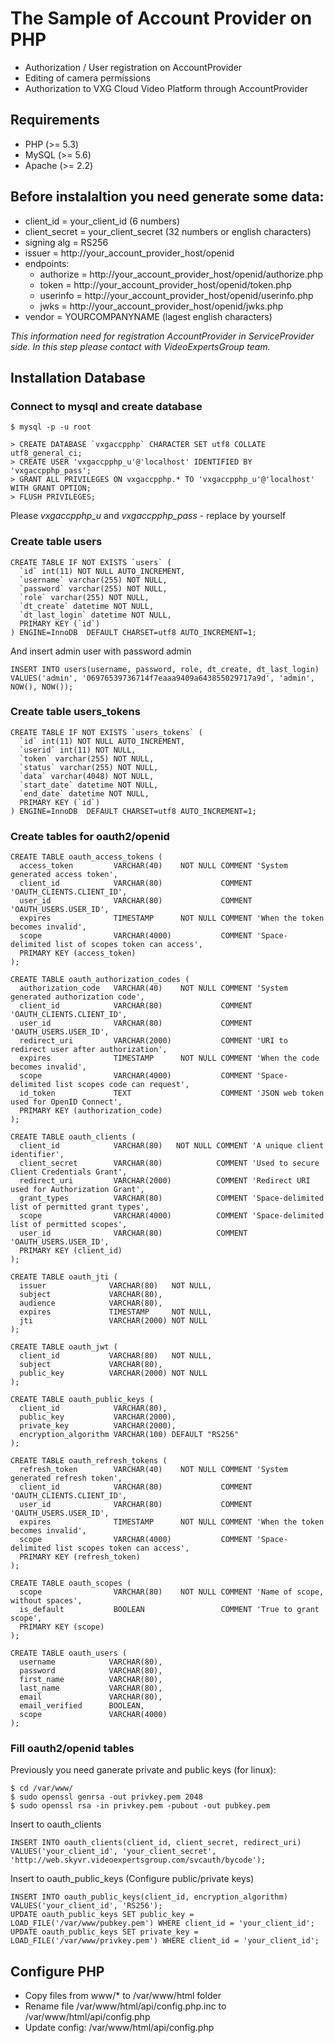 
# The Sample of Account Provider on PHP

* Authorization / User registration on AccountProvider
* Editing of camera permissions
* Authorization to VXG Cloud Video Platform through AccountProvider

## Requirements

* PHP (>= 5.3)
* MySQL (>= 5.6)
* Apache (>= 2.2)

## Before instalaltion you need generate some data:

* client_id = your_client_id (6 numbers)
* client_secret = your_client_secret (32 numbers or english characters)
* signing alg = RS256
* issuer = http://your_account_provider_host/openid
* endpoints:
	* authorize = http://your_account_provider_host/openid/authorize.php
	* token = http://your_account_provider_host/openid/token.php
	* userinfo = http://your_account_provider_host/openid/userinfo.php
	* jwks = http://your_account_provider_host/openid/jwks.php
* vendor = YOURCOMPANYNAME (lagest english characters)

*This information need for registration AccountProvider in ServiceProvider side.*
*In this step please contact with VideoExpertsGroup team.*

## Installation Database

### Connect to mysql and create database

	$ mysql -p -u root

	> CREATE DATABASE `vxgaccpphp` CHARACTER SET utf8 COLLATE utf8_general_ci;
	> CREATE USER 'vxgaccpphp_u'@'localhost' IDENTIFIED BY 'vxgaccpphp_pass';
	> GRANT ALL PRIVILEGES ON vxgaccpphp.* TO 'vxgaccpphp_u'@'localhost' WITH GRANT OPTION;
	> FLUSH PRIVILEGES;

Please *vxgaccpphp_u* and *vxgaccpphp_pass* - replace by yourself

### Create table users

	CREATE TABLE IF NOT EXISTS `users` (
	  `id` int(11) NOT NULL AUTO_INCREMENT,
	  `username` varchar(255) NOT NULL,
	  `password` varchar(255) NOT NULL,
	  `role` varchar(255) NOT NULL,
	  `dt_create` datetime NOT NULL,
	  `dt_last_login` datetime NOT NULL,
	  PRIMARY KEY (`id`)
	) ENGINE=InnoDB  DEFAULT CHARSET=utf8 AUTO_INCREMENT=1;

And insert admin user with password admin

	INSERT INTO users(username, password, role, dt_create, dt_last_login) VALUES('admin', '06976539736714f7eaaa9409a643855029717a9d', 'admin', NOW(), NOW());

### Create table users_tokens

	CREATE TABLE IF NOT EXISTS `users_tokens` (
	  `id` int(11) NOT NULL AUTO_INCREMENT,
	  `userid` int(11) NOT NULL,
	  `token` varchar(255) NOT NULL,
	  `status` varchar(255) NOT NULL,
	  `data` varchar(4048) NOT NULL,
	  `start_date` datetime NOT NULL,
	  `end_date` datetime NOT NULL,
	  PRIMARY KEY (`id`)
	) ENGINE=InnoDB  DEFAULT CHARSET=utf8 AUTO_INCREMENT=1;

### Create tables for oauth2/openid

	CREATE TABLE oauth_access_tokens (
	  access_token         VARCHAR(40)    NOT NULL COMMENT 'System generated access token',
	  client_id            VARCHAR(80)             COMMENT 'OAUTH_CLIENTS.CLIENT_ID',
	  user_id              VARCHAR(80)             COMMENT 'OAUTH_USERS.USER_ID',
	  expires              TIMESTAMP      NOT NULL COMMENT 'When the token becomes invalid',
	  scope                VARCHAR(4000)           COMMENT 'Space-delimited list of scopes token can access',
	  PRIMARY KEY (access_token)
	);

	CREATE TABLE oauth_authorization_codes (
	  authorization_code   VARCHAR(40)    NOT NULL COMMENT 'System generated authorization code',
	  client_id            VARCHAR(80)             COMMENT 'OAUTH_CLIENTS.CLIENT_ID',
	  user_id              VARCHAR(80)             COMMENT 'OAUTH_USERS.USER_ID',
	  redirect_uri         VARCHAR(2000)           COMMENT 'URI to redirect user after authorization',
	  expires              TIMESTAMP      NOT NULL COMMENT 'When the code becomes invalid',
	  scope                VARCHAR(4000)           COMMENT 'Space-delimited list scopes code can request',
	  id_token             TEXT                    COMMENT 'JSON web token used for OpenID Connect',
	  PRIMARY KEY (authorization_code)
	);

	CREATE TABLE oauth_clients (
	  client_id            VARCHAR(80)   NOT NULL COMMENT 'A unique client identifier',
	  client_secret        VARCHAR(80)            COMMENT 'Used to secure Client Credentials Grant',
	  redirect_uri         VARCHAR(2000)          COMMENT 'Redirect URI used for Authorization Grant',
	  grant_types          VARCHAR(80)            COMMENT 'Space-delimited list of permitted grant types',
	  scope                VARCHAR(4000)          COMMENT 'Space-delimited list of permitted scopes',
	  user_id              VARCHAR(80)            COMMENT 'OAUTH_USERS.USER_ID',
	  PRIMARY KEY (client_id)
	);

	CREATE TABLE oauth_jti (
	  issuer              VARCHAR(80)   NOT NULL,
	  subject             VARCHAR(80),
	  audience            VARCHAR(80),
	  expires             TIMESTAMP     NOT NULL,
	  jti                 VARCHAR(2000) NOT NULL
	);

	CREATE TABLE oauth_jwt (
	  client_id           VARCHAR(80)   NOT NULL,
	  subject             VARCHAR(80),
	  public_key          VARCHAR(2000) NOT NULL
	);

	CREATE TABLE oauth_public_keys (
	  client_id            VARCHAR(80),
	  public_key           VARCHAR(2000),
	  private_key          VARCHAR(2000),
	  encryption_algorithm VARCHAR(100) DEFAULT "RS256"
	);

	CREATE TABLE oauth_refresh_tokens (
	  refresh_token        VARCHAR(40)    NOT NULL COMMENT 'System generated refresh token',
	  client_id            VARCHAR(80)             COMMENT 'OAUTH_CLIENTS.CLIENT_ID',
	  user_id              VARCHAR(80)             COMMENT 'OAUTH_USERS.USER_ID',
	  expires              TIMESTAMP      NOT NULL COMMENT 'When the token becomes invalid',
	  scope                VARCHAR(4000)           COMMENT 'Space-delimited list scopes token can access',
	  PRIMARY KEY (refresh_token)
	);

	CREATE TABLE oauth_scopes (
	  scope                VARCHAR(80)    NOT NULL COMMENT 'Name of scope, without spaces',
	  is_default           BOOLEAN                 COMMENT 'True to grant scope',
	  PRIMARY KEY (scope)
	);

	CREATE TABLE oauth_users (
	  username            VARCHAR(80),
	  password            VARCHAR(80),
	  first_name          VARCHAR(80),
	  last_name           VARCHAR(80),
	  email               VARCHAR(80),
	  email_verified      BOOLEAN,
	  scope               VARCHAR(4000)
	);

### Fill oauth2/openid tables

Previously you need ganerate private and public keys (for linux):

	$ cd /var/www/
	$ sudo openssl genrsa -out privkey.pem 2048
	$ sudo openssl rsa -in privkey.pem -pubout -out pubkey.pem
	
Insert to oauth_clients

	INSERT INTO oauth_clients(client_id, client_secret, redirect_uri) VALUES('your_client_id', 'your_client_secret', 'http://web.skyvr.videoexpertsgroup.com/svcauth/bycode');

Insert to oauth_public_keys (Configure public/private keys)

	INSERT INTO oauth_public_keys(client_id, encryption_algorithm) VALUES('your_client_id', 'RS256');
	UPDATE oauth_public_keys SET public_key = LOAD_FILE('/var/www/pubkey.pem') WHERE client_id = 'your_client_id';
	UPDATE oauth_public_keys SET private_key = LOAD_FILE('/var/www/privkey.pem') WHERE client_id = 'your_client_id';


## Configure PHP

* Copy files from www/* to /var/www/html folder
* Rename file /var/www/html/api/config.php.inc to /var/www/html/api/config.php
* Update config: /var/www/html/api/config.php
